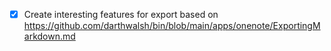- [x] Create interesting features for export based on https://github.com/darthwalsh/bin/blob/main/apps/onenote/ExportingMarkdown.md